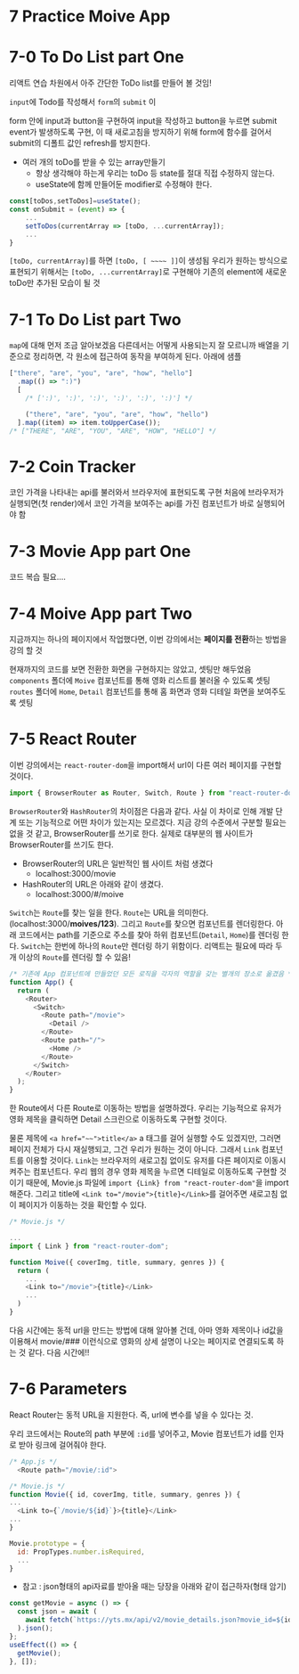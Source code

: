 # 7 Practice Moive App

# 7-0 To Do List part One

리액트 연습 차원에서 아주 간단한 ToDo list를 만들어 볼 것임!

`input`에 Todo를 작성해서 `form`의 `submit` 이

form 안에 input과 button을 구현하여 input을 작성하고 button을 누르면 submit event가 발생하도록 구현, 이 때 새로고침을 방지하기 위해 form에 함수를 걸어서 submit의 디폴트 값인 refresh를 방지한다.

- 여러 개의 toDo를 받을 수 있는 array만들기
  - 항상 생각해야 하는게 우리는 toDo 등 state를 절대 직접 수정하지 않는다.
  - useState에 함께 만들어둔 modifier로 수정해야 한다.

```js
const[toDos,setToDos]=useState();
const onSubmit = (event) => {
    ...
    setToDos(currentArray => [toDo, ...currentArray]);
    ...
}
```

`[toDo, currentArray]`를 하면 `[toDo, [ ~~~~ ]]`이 생성됨
우리가 원하는 방식으로 표현되기 위해서는 `[toDo, ...currentArray]`로 구현해야 기존의 element에 새로운 toDo만 추가된 모습이 될 것

# 7-1 To Do List part Two

`map`에 대해 먼저 조금 알아보겠음
다른데서는 어떻게 사용되는지 잘 모르니까 배열을 기준으로 정리하면, 각 원소에 접근하여 동작을 부여하게 된다. 아래에 샘플

```js
["there", "are", "you", "are", "how", "hello"]
  .map(() => ":)")
  [
    /* [':)', ':)', ':)', ':)', ':)', ':)'] */

    ("there", "are", "you", "are", "how", "hello")
  ].map((item) => item.toUpperCase());
/* ["THERE", "ARE", "YOU", "ARE", "HOW", "HELLO"] */
```

# 7-2 Coin Tracker

코인 가격을 나타내는 api를 불러와서 브라우저에 표현되도록 구현
처음에 브라우저가 실행되면(첫 render)에서 코인 가격을 보여주는 api를 가진 컴포넌트가 바로 실행되어야 함

# 7-3 Movie App part One

코드 복습 필요....

# 7-4 Moive App part Two

지금까지는 하나의 페이지에서 작업했다면, 이번 강의에서는 **페이지를 전환**하는 방법을 강의 할 것

현재까지의 코드를 보면 전환한 화면을 구현하지는 않았고, 셋팅만 해두었음
`components` 폴더에 `Moive` 컴포넌트를 통해 영화 리스트를 불러올 수 있도록 셋팅
`routes` 폴더에 `Home`, `Detail` 컴포넌트를 통해 홈 화면과 영화 디테일 화면을 보여주도록 셋팅

# 7-5 React Router

이번 강의에서는 `react-router-dom`을 import해서 url이 다른 여러 페이지를 구현할 것이다.

```js
import { BrowserRouter as Router, Switch, Route } from "react-router-dom";
```

`BrowserRouter`와 `HashRouter`의 차이점은 다음과 같다.
사실 이 차이로 인해 개발 단계 또는 기능적으로 어떤 차이가 있는지는 모르겠다. 지금 강의 수준에서 구분할 필요는 없을 것 같고, BrowserRouter를 쓰기로 한다. 실제로 대부분의 웹 사이트가 BrowserRouter를 쓰기도 한다.

- BrowserRouter의 URL은 일반적인 웹 사이트 처럼 생겼다
  - localhost:3000/movie
- HashRouter의 URL은 아래와 같이 생겼다.
  - localhost:3000/#/moive

`Switch`는 `Route`를 찾는 일을 한다. `Route`는 URL을 의미한다. (localhost:3000/**moives/123**). 그리고 `Route`를 찾으면 컴포넌트를 렌더링한다. 아래 코드에서는 path를 기준으로 주소를 찾아 하위 컴포넌트(`Detail`, `Home`)를 렌더링 한다.
`Switch`는 한번에 하나의 `Route`만 렌더링 하기 위함이다. 리액트는 필요에 따라 두 개 이상의 `Route`를 렌더링 할 수 있음!

```js
/* 기존에 App 컴포넌트에 만들었던 모든 로직을 각자의 역할을 갖는 별개의 장소로 옮겼음 */
function App() {
  return (
    <Router>
      <Switch>
        <Route path="/movie">
          <Detail />
        </Route>
        <Route path="/">
          <Home />
        </Route>
      </Switch>
    </Router>
  );
}
```

한 Route에서 다른 Route로 이동하는 방법을 설명하겠다.
우리는 기능적으로 유저가 영화 제목을 클릭하면 Detail 스크린으로 이동하도록 구현할 것이다.

물론 제목에 `<a href="~~">title</a>` a 태그를 걸어 실행할 수도 있겠지만, 그러면 페이지 전체가 다시 재실행되고, 그건 우리가 원하는 것이 아니다. 그래서 `Link` 컴포넌트를 이용할 것이다.
`Link`는 브라우저의 새로고침 없이도 유저를 다른 페이지로 이동시켜주는 컴포넌트다. 우리 웹의 경우 영화 제목을 누르면 디테일로 이동하도록 구현할 것이기 때문에, Movie.js 파일에 `import {Link} from "react-router-dom"`을 import해준다. 그리고 title에 `<Link to="/movie">{title}</Link>`를 걸어주면 새로고침 없이 페이지가 이동하는 것을 확인할 수 있다.

```js
/* Movie.js */

...
import { Link } from "react-router-dom";

function Moive({ coverImg, title, summary, genres }) {
  return (
    ...
    <Link to="/movie">{title}</Link>
    ...
  )
}
```

다음 시간에는 동적 url을 만드는 방법에 대해 알아볼 건데, 아마 영화 제목이나 id값을 이용해서 movie/### 이런식으로 영화의 상세 설명이 나오는 페이지로 연결되도록 하는 것 같다.
다음 시간에!!

# 7-6 Parameters

React Router는 동적 URL을 지원한다. 즉, url에 변수를 넣을 수 있다는 것.

우리 코드에서는 Route의 path 부분에 `:id`를 넣어주고, Movie 컴포넌트가 id를 인자로 받아 링크에 걸어줘야 한다.

```js
/* App.js */
  <Route path="/movie/:id">
```

```js
/* Movie.js */
function Movie({ id, coverImg, title, summary, genres }) {
...
  <Link to={`/movie/${id}`}>{title}</Link>
...
}

Movie.prototype = {
  id: PropTypes.number.isRequired,
  ...
}
```

- 참고 : json형태의 api자료를 받아올 때는 당장을 아래와 같이 접근하자(형태 암기)

```js
const getMovie = async () => {
  const json = await (
    await fetch(`https://yts.mx/api/v2/movie_details.json?movie_id=${id}`)
  ).json();
};
useEffect(() => {
  getMovie();
}, []);
```
